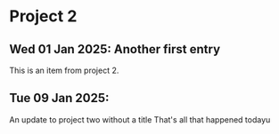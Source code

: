 # Project 2

## Wed 01 Jan 2025: Another first entry

This is an item from project 2.

## Tue 09 Jan 2025: 

An update to project two without a title
That's all that happened todayu

